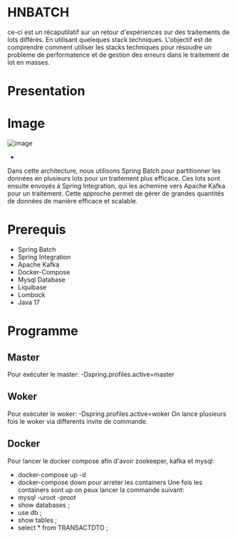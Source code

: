 # HNBATCH
ce-ci est un récaputilatif sur un retour d'expériences sur des traitements de lots différés. En utilisant queleques stack techniques.
L'objectif est de comprendre comment utiliser les stacks techniques pour résoudre un probleme de performatence et de gestion des erreurs dans le traitement de lot en masses.
# Presentation
# Image 
![image](https:https://github.com/Diags/HNBATCH/blob/2cccb8de33f8a50719573299902080fd3fc05e2a/src/main/resources/Capture.PNG)

* 
 Dans cette architecture, nous utilisons Spring Batch pour partitionner les données en plusieurs lots pour un traitement plus efficace. 
Ces lots sont ensuite envoyés à Spring Integration, qui les achemine vers Apache Kafka pour un traitement.
 Cette approche permet de gérer de grandes quantités de données de manière efficace et scalable.
# Prerequis
 * Spring Batch
 * Spring Integration
 * Apache Kafka
 * Docker-Compose
 * Mysql Database
 * Liquibase
 * Lombock
 * Java 17
# Programme
## Master
Pour exécuter le master: -Dspring.profiles.active=master
## Woker
Pour exécuter le woker: -Dspring.profiles.active=woker
On lance plusieurs fois le woker via differents invite de commande.
## Docker
Pour lancer le docker compose afin d'avoir zookeeper, kafka et mysql: 
  * docker-compose up -d
  * docker-compose down pour arreter les containers
Une fois les containers sont up on peux lancer la commande suivant:
  * mysql -uroot -proot
  * show databases ;
  * use db ;
  * show tables ;
  * select * from TRANSACTDTO ; 

 
